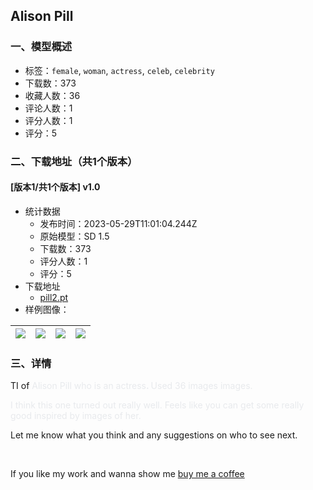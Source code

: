 ## Alison Pill
### 一、模型概述

- 标签：`female`, `woman`, `actress`, `celeb`, `celebrity`
- 下载数：373
- 收藏人数：36
- 评论人数：1
- 评分人数：1
- 评分：5

### 二、下载地址（共1个版本）

#### [版本1/共1个版本] v1.0

- 统计数据
  - 发布时间：2023-05-29T11:01:04.244Z
  - 原始模型：SD 1.5
  - 下载数：373
  - 评分人数：1
  - 评分：5
- 下载地址
  - [pill2.pt](https://civitai.com/api/download/models/84538)
- 样例图像：

| <img src="https://image.civitai.com/xG1nkqKTMzGDvpLrqFT7WA/0c759a08-6449-4caa-bc66-b47ef7e33e86/width=450/955105.jpeg" /> | <img src="https://image.civitai.com/xG1nkqKTMzGDvpLrqFT7WA/92fdb86e-cd10-40ae-b129-4346f3344614/width=450/955108.jpeg" /> | <img src="https://image.civitai.com/xG1nkqKTMzGDvpLrqFT7WA/f12307c1-8ab5-4695-9bd9-01cd43e5aa3e/width=450/955104.jpeg" /> | <img src="https://image.civitai.com/xG1nkqKTMzGDvpLrqFT7WA/80d61d01-cc22-494e-95c4-76857dd0d773/width=450/955107.jpeg" /> |
| ---- | ---- | ---- | ---- |


### 三、详情
<p>TI of <span style="color:rgb(232, 234, 237)">Alison Pill who is an actress</span><strong><span style="color:rgb(232, 234, 237)">. </span></strong><span style="color:rgb(232, 234, 237)">Used 36 images images.</span></p><p></p><p><span style="color:rgb(232, 234, 237)">I think this one turned out really well. Feels like you can get some really good inspired by images of her.</span></p><p></p><p>Let me know what you think and any suggestions on who to see next.</p><p>‌</p><p>If you like my work and wanna show me <a target="_blank" rel="ugc" href="https://www.buymeacoffee.com/wtygfmfhfvb">buy me a coffee</a></p>